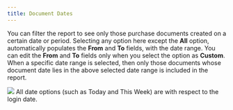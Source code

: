 ```yaml
---
title: Document Dates
---
```



You can filter the report to see only those purchase documents created  on a certain date or period. Selecting any option here except the **All** option, automatically populates  the **From** and **To**  fields, with the date range. You can edit the **From**  and **To** fields only when you select  the option as **Custom**. When a specific  date range is selected, then only those documents whose document date  lies in the above selected date range is included in the report.


![]({{site.rpt_baseurl}}/img/note.gif) All date options (such as Today and This Week) are with respect  to the login date.
